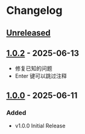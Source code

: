 # Changelog

## [Unreleased]

## [1.0.2] - 2025-06-13

- 修复已知的问题
- Enter 键可以跳过注释

## [1.0.0] - 2025-06-11

### Added

- v1.0.0 Initial Release

[Unreleased]: https://github.com/JetBrains/intellij-platform-plugin-template/compare/v1.0.2...HEAD
[1.0.2]: https://github.com/JetBrains/intellij-platform-plugin-template/compare/v1.0.0...v1.0.2
[1.0.0]: https://github.com/JetBrains/intellij-platform-plugin-template/commits/v1.0.0
